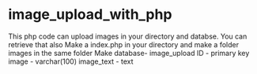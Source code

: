 # image_upload_with_php
This php code can upload images in your directory and databse. You can retrieve that also
Make a index.php in your directory and make a folder images in the same folder
Make database- image_upload
    ID - primary key
    image - varchar(100)
    image_text - text
